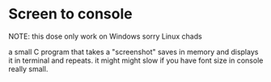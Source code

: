 # Screen to console

NOTE: this dose only work on Windows sorry Linux chads

a small C program that takes a "screenshot" saves in memory and displays it in terminal and repeats.
it might might slow if you have font size in console really small.
